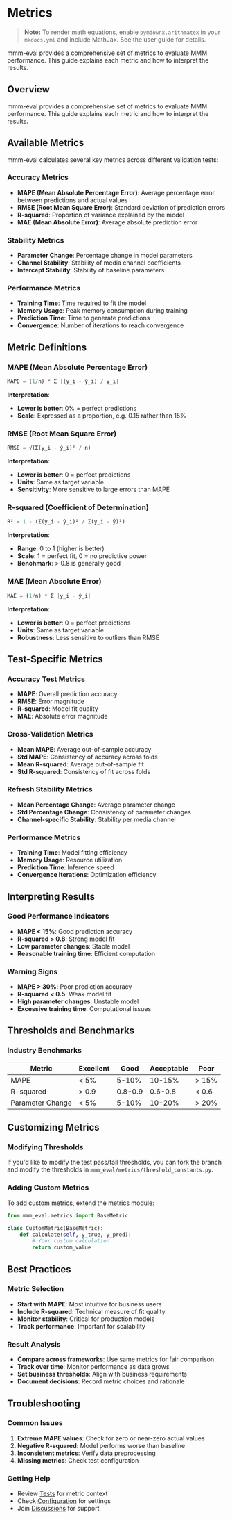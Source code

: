 # Metrics

> **Note:** To render math equations, enable `pymdownx.arithmatex` in your `mkdocs.yml` and include MathJax. See the user guide for details.

mmm-eval provides a comprehensive set of metrics to evaluate MMM performance. This guide explains each metric and how to interpret the results.

## Overview

mmm-eval provides a comprehensive set of metrics to evaluate MMM performance. This guide explains each metric and how to interpret the results.

## Available Metrics

mmm-eval calculates several key metrics across different validation tests:

### Accuracy Metrics

- **MAPE (Mean Absolute Percentage Error)**: Average percentage error between predictions and actual values
- **RMSE (Root Mean Square Error)**: Standard deviation of prediction errors
- **R-squared**: Proportion of variance explained by the model
- **MAE (Mean Absolute Error)**: Average absolute prediction error

### Stability Metrics

- **Parameter Change**: Percentage change in model parameters
- **Channel Stability**: Stability of media channel coefficients
- **Intercept Stability**: Stability of baseline parameters

### Performance Metrics

- **Training Time**: Time required to fit the model
- **Memory Usage**: Peak memory consumption during training
- **Prediction Time**: Time to generate predictions
- **Convergence**: Number of iterations to reach convergence

## Metric Definitions

### MAPE (Mean Absolute Percentage Error)

```python
MAPE = (1/n) * Σ |(y_i - ŷ_i) / y_i|
```

**Interpretation**:
- **Lower is better**: 0% = perfect predictions
- **Scale**: Expressed as a proportion, e.g. 0.15 rather than 15%

### RMSE (Root Mean Square Error)

```python
RMSE = √(Σ(y_i - ŷ_i)² / n)
```

**Interpretation**:
- **Lower is better**: 0 = perfect predictions
- **Units**: Same as target variable
- **Sensitivity**: More sensitive to large errors than MAPE

### R-squared (Coefficient of Determination)

```python
R² = 1 - (Σ(y_i - ŷ_i)² / Σ(y_i - ȳ)²)
```

**Interpretation**:
- **Range**: 0 to 1 (higher is better)
- **Scale**: 1 = perfect fit, 0 = no predictive power
- **Benchmark**: > 0.8 is generally good

### MAE (Mean Absolute Error)

```python
MAE = (1/n) * Σ |y_i - ŷ_i|
```

**Interpretation**:
- **Lower is better**: 0 = perfect predictions
- **Units**: Same as target variable
- **Robustness**: Less sensitive to outliers than RMSE

## Test-Specific Metrics

### Accuracy Test Metrics

- **MAPE**: Overall prediction accuracy
- **RMSE**: Error magnitude
- **R-squared**: Model fit quality
- **MAE**: Absolute error magnitude

### Cross-Validation Metrics

- **Mean MAPE**: Average out-of-sample accuracy
- **Std MAPE**: Consistency of accuracy across folds
- **Mean R-squared**: Average out-of-sample fit
- **Std R-squared**: Consistency of fit across folds

### Refresh Stability Metrics

- **Mean Percentage Change**: Average parameter change
- **Std Percentage Change**: Consistency of parameter changes
- **Channel-specific Stability**: Stability per media channel

### Performance Metrics

- **Training Time**: Model fitting efficiency
- **Memory Usage**: Resource utilization
- **Prediction Time**: Inference speed
- **Convergence Iterations**: Optimization efficiency

## Interpreting Results

### Good Performance Indicators

- **MAPE < 15%**: Good prediction accuracy
- **R-squared > 0.8**: Strong model fit
- **Low parameter changes**: Stable model
- **Reasonable training time**: Efficient computation

### Warning Signs

- **MAPE > 30%**: Poor prediction accuracy
- **R-squared < 0.5**: Weak model fit
- **High parameter changes**: Unstable model
- **Excessive training time**: Computational issues

## Thresholds and Benchmarks

### Industry Benchmarks

| Metric | Excellent | Good | Acceptable | Poor |
|--------|-----------|------|------------|------|
| MAPE | < 5% | 5-10% | 10-15% | > 15% |
| R-squared | > 0.9 | 0.8-0.9 | 0.6-0.8 | < 0.6 |
| Parameter Change | < 5% | 5-10% | 10-20% | > 20% |

## Customizing Metrics

### Modifying Thresholds

If you'd like to modify the test pass/fail thresholds, you can fork the branch and
modify the thresholds in `mmm_eval/metrics/threshold_constants.py`.

### Adding Custom Metrics

To add custom metrics, extend the metrics module:

```python
from mmm_eval.metrics import BaseMetric

class CustomMetric(BaseMetric):
    def calculate(self, y_true, y_pred):
        # Your custom calculation
        return custom_value
```

## Best Practices

### Metric Selection

- **Start with MAPE**: Most intuitive for business users
- **Include R-squared**: Technical measure of fit quality
- **Monitor stability**: Critical for production models
- **Track performance**: Important for scalability

### Result Analysis

- **Compare across frameworks**: Use same metrics for fair comparison
- **Track over time**: Monitor performance as data grows
- **Set business thresholds**: Align with business requirements
- **Document decisions**: Record metric choices and rationale

## Troubleshooting

### Common Issues

1. **Extreme MAPE values**: Check for zero or near-zero actual values
2. **Negative R-squared**: Model performs worse than baseline
3. **Inconsistent metrics**: Verify data preprocessing
4. **Missing metrics**: Check test configuration

### Getting Help

- Review [Tests](../user-guide/tests.md) for metric context
- Check [Configuration](../getting-started/configuration.md) for settings
- Join [Discussions](https://github.com/mutinex/mmm-eval/discussions) for support 
